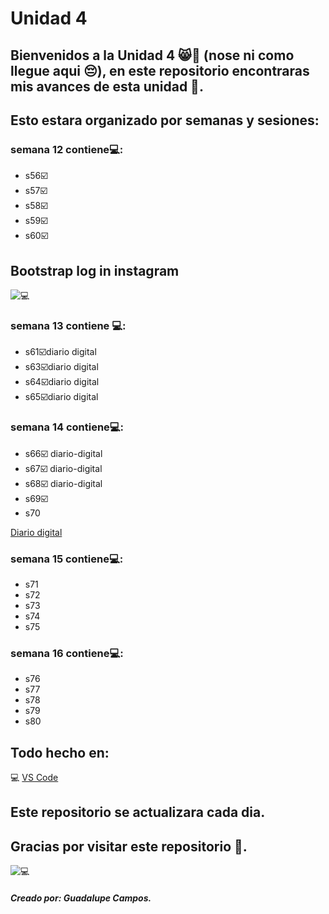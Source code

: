 # Unidad 4 
## Bienvenidos a la Unidad 4 😸👋 (nose ni como llegue aqui 😔), en este repositorio encontraras mis avances de esta unidad 🩵.
## Esto estara organizado por semanas y sesiones:
 ### semana 12 contiene💻:
* s56☑️
* s57☑️
* s58☑️
* s59☑️
* s60☑️
## Bootstrap log in instagram
![ 💻 ](https://images.minitool.com/minitool.com/images/uploads/news/2023/02/instagram-login-sign-up/instagram-login-sign-up-1.png)

### semana 13 contiene 💻:
* s61☑️diario digital
* s63☑️diario digital
* s64☑️diario digital
* s65☑️diario digital
### semana 14 contiene💻:
* s66☑️ diario-digital
* s67☑️ diario-digital
* s68☑️ diario-digital
* s69☑️ 
* s70

[Diario digital](https://github.com/GuadalupeCampos/Proyecto-ejem-u-4)
### semana 15 contiene💻:
* s71
* s72
* s73
* s74
* s75

### semana 16 contiene💻:
* s76
* s77
* s78
* s79
* s80

## Todo hecho en:
 💻 [VS Code](https://code.visualstudio.com/)
## Este repositorio se actualizara cada dia.
## Gracias por visitar este repositorio 🩵.

 ![ 💻 ](https://i.pinimg.com/originals/65/c6/c2/65c6c2444da5f0b26579b931e2c9e4de.jpg)
##### Creado por: Guadalupe Campos.